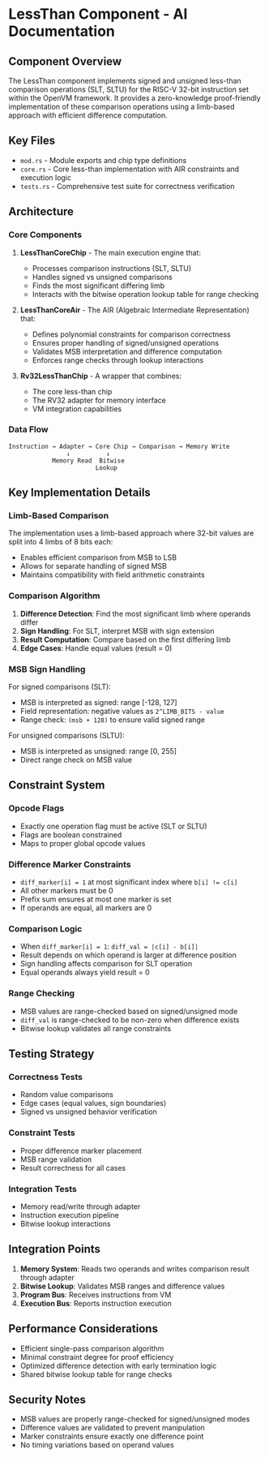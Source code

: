 # LessThan Component - AI Documentation

## Component Overview

The LessThan component implements signed and unsigned less-than comparison operations (SLT, SLTU) for the RISC-V 32-bit instruction set within the OpenVM framework. It provides a zero-knowledge proof-friendly implementation of these comparison operations using a limb-based approach with efficient difference computation.

## Key Files

- `mod.rs` - Module exports and chip type definitions
- `core.rs` - Core less-than implementation with AIR constraints and execution logic
- `tests.rs` - Comprehensive test suite for correctness verification

## Architecture

### Core Components

1. **LessThanCoreChip** - The main execution engine that:
   - Processes comparison instructions (SLT, SLTU)
   - Handles signed vs unsigned comparisons
   - Finds the most significant differing limb
   - Interacts with the bitwise operation lookup table for range checking

2. **LessThanCoreAir** - The AIR (Algebraic Intermediate Representation) that:
   - Defines polynomial constraints for comparison correctness
   - Ensures proper handling of signed/unsigned operations
   - Validates MSB interpretation and difference computation
   - Enforces range checks through lookup interactions

3. **Rv32LessThanChip** - A wrapper that combines:
   - The core less-than chip
   - The RV32 adapter for memory interface
   - VM integration capabilities

### Data Flow

```
Instruction → Adapter → Core Chip → Comparison → Memory Write
                ↓          ↓
            Memory Read  Bitwise
                        Lookup
```

## Key Implementation Details

### Limb-Based Comparison

The implementation uses a limb-based approach where 32-bit values are split into 4 limbs of 8 bits each:
- Enables efficient comparison from MSB to LSB
- Allows for separate handling of signed MSB
- Maintains compatibility with field arithmetic constraints

### Comparison Algorithm

1. **Difference Detection**: Find the most significant limb where operands differ
2. **Sign Handling**: For SLT, interpret MSB with sign extension
3. **Result Computation**: Compare based on the first differing limb
4. **Edge Cases**: Handle equal values (result = 0)

### MSB Sign Handling

For signed comparisons (SLT):
- MSB is interpreted as signed: range [-128, 127]
- Field representation: negative values as `2^LIMB_BITS - value`
- Range check: `(msb + 128)` to ensure valid signed range

For unsigned comparisons (SLTU):
- MSB is interpreted as unsigned: range [0, 255]
- Direct range check on MSB value

## Constraint System

### Opcode Flags
- Exactly one operation flag must be active (SLT or SLTU)
- Flags are boolean constrained
- Maps to proper global opcode values

### Difference Marker Constraints
- `diff_marker[i] = 1` at most significant index where `b[i] != c[i]`
- All other markers must be 0
- Prefix sum ensures at most one marker is set
- If operands are equal, all markers are 0

### Comparison Logic
- When `diff_marker[i] = 1`: `diff_val = |c[i] - b[i]|`
- Result depends on which operand is larger at difference position
- Sign handling affects comparison for SLT operation
- Equal operands always yield result = 0

### Range Checking
- MSB values are range-checked based on signed/unsigned mode
- `diff_val` is range-checked to be non-zero when difference exists
- Bitwise lookup validates all range constraints

## Testing Strategy

### Correctness Tests
- Random value comparisons
- Edge cases (equal values, sign boundaries)
- Signed vs unsigned behavior verification

### Constraint Tests
- Proper difference marker placement
- MSB range validation
- Result correctness for all cases

### Integration Tests
- Memory read/write through adapter
- Instruction execution pipeline
- Bitwise lookup interactions

## Integration Points

1. **Memory System**: Reads two operands and writes comparison result through adapter
2. **Bitwise Lookup**: Validates MSB ranges and difference values
3. **Program Bus**: Receives instructions from VM
4. **Execution Bus**: Reports instruction execution

## Performance Considerations

- Efficient single-pass comparison algorithm
- Minimal constraint degree for proof efficiency
- Optimized difference detection with early termination logic
- Shared bitwise lookup table for range checks

## Security Notes

- MSB values are properly range-checked for signed/unsigned modes
- Difference values are validated to prevent manipulation
- Marker constraints ensure exactly one difference point
- No timing variations based on operand values